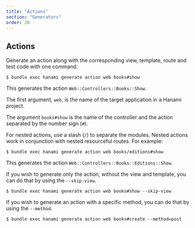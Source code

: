 ```yaml
---
title: "Actions"
section: "Generators"
order: 20
---
```


## Actions

Generate an action along with the corresponding view, template, route and test code with one command.

```shell
$ bundle exec hanami generate action web books#show
```

This generates the action `Web::Controllers::Books::Show`.

The first argument, `web`, is the name of the target application in a Hanami project.

The argument `books#show` is the name of the controller and the action separated by the number sign (`#`).

For nested actions, use a slash (`/`) to separate the modules. Nested actions work in conjunction with nested resourceful routes. For example:

```shell
$ bundle exec hanami generate action web books/editions#show
```

This generates the action `Web::Controllers::Books::Editions::Show`.

If you wish to generate only the action, without the view and template, you can do that by using the `--skip-view`.

```shell
$ bundle exec hanami generate action web books#show --skip-view
```

If you wish to generate an action with a specific method, you can do that by using the `--method`.

```shell
$ bundle exec hanami generate action web books#create --method=post
```
